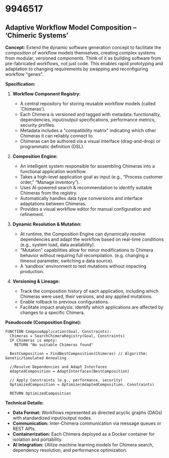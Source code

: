 # 9946517

## Adaptive Workflow Model Composition – ‘Chimeric Systems’

**Concept:** Extend the dynamic software generation concept to facilitate the *composition* of workflow models themselves, creating complex systems from modular, versioned components. Think of it as building software from pre-fabricated workflows, not just code. This enables rapid prototyping and adaptation to changing requirements by swapping and reconfiguring workflow "genes".

**Specification:**

1.  **Workflow Component Registry:**
    *   A central repository for storing reusable workflow models (called ‘Chimeras’).
    *   Each Chimera is versioned and tagged with metadata: functionality, dependencies, input/output specifications, performance metrics, security profiles.
    *   Metadata includes a "compatibility matrix" indicating which other Chimeras it can reliably connect to.
    *   Chimeras can be authored via a visual interface (drag-and-drop) or programmatic definition (DSL).

2.  **Composition Engine:**
    *   An intelligent system responsible for assembling Chimeras into a functional application workflow.
    *   Takes a high-level application goal as input (e.g., “Process customer order,” “Manage inventory”).
    *   Uses AI-powered search & recommendation to identify suitable Chimeras from the registry.
    *   Automatically handles data type conversions and interface adaptations between Chimeras.
    *   Provides a visual workflow editor for manual configuration and refinement.

3.  **Dynamic Resolution & Mutation:**
    *   At runtime, the Composition Engine can dynamically resolve dependencies and adapt the workflow based on real-time conditions (e.g., system load, data availability).
    *   "Mutation" capabilities allow for minor modifications to Chimera behavior without requiring full recompilation. (e.g. changing a timeout parameter, switching a data source).
    *   A ‘sandbox’ environment to test mutations without impacting production.

4.  **Versioning & Lineage:**
    *   Track the composition history of each application, including which Chimeras were used, their versions, and any applied mutations.
    *   Enable rollback to previous configurations.
    *   Facilitate impact analysis: identify which applications are affected by changes to a specific Chimera.

**Pseudocode (Composition Engine):**

```
FUNCTION ComposeApplication(Goal, Constraints):
  Chimeras = SearchChimeraRegistry(Goal, Constraints)
  IF Chimeras is empty:
    RETURN "No suitable Chimeras found"

  BestComposition = FindBestComposition(Chimeras) // Algorithm: Genetic/Simulated Annealing
  
  //Resolve Dependencies and Adapt Interfaces
  AdaptedComposition = AdaptInterfaces(BestComposition)

  // Apply Constraints (e.g., performance, security)
  OptimizedComposition = Optimize(AdaptedComposition, Constraints)

  RETURN OptimizedComposition
```

**Technical Details:**

*   **Data Format:** Workflows represented as directed acyclic graphs (DAGs) with standardized input/output nodes.
*   **Communication:** Inter-Chimera communication via message queues or REST APIs.
*   **Containerization:** Each Chimera deployed as a Docker container for isolation and portability.
*   **AI Integration:** Utilize machine learning models for Chimera search, dependency resolution, and performance optimization.